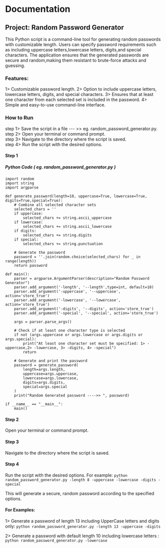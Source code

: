 # Documentation

## Project: Random Password Generator
This Python script is a command-line tool for generating random passwords with customizable length. Users can specify password requirements such as including uppercase letters,lowercase letters, digits,and special characters. The application ensures that the generated passwords are secure and random,making them resistant to brute-force attacks and guessing.

### Features:
1> Customizable password length.
2> Option to include uppercase letters, lowercase letters, digits, and special characters.
3> Ensures that at least one character from each selected set is included in the password.
4> Simple and easy-to-use command-line interface.

### How to Run
step 1> Save the script in a file --- >>  eg. random_password_generator.py.<br />
step 2> Open your terminal or command prompt.<br />
step 3> Navigate to the directory where the script is saved.<br />
step 4> Run the script with the desired options.<br />


#### Step 1
##### Python Code  ( eg. random_password_generator.py )

```
import random
import string
import argparse

def generate_password(length=10, uppercase=True, lowercase=True, digits=True,special=True):
    # Combine all selected character sets
    selected_chars = ''
    if uppercase:
        selected_chars += string.ascii_uppercase
    if lowercase:
        selected_chars += string.ascii_lowercase
    if digits:
        selected_chars += string.digits
    if special:
        selected_chars += string.punctuation

    # Generate the password
    password = ''.join(random.choice(selected_chars) for _ in range(length))
    return password

def main():
    parser = argparse.ArgumentParser(description="Random Password Generator")
    parser.add_argument('-length', '--length',type=int, default=10)
    parser.add_argument('-uppercase', '--uppercase', action='store_true')
    parser.add_argument('-lowercase', '--lowercase', action='store_true')
    parser.add_argument('-digits', '--digits', action='store_true')
    parser.add_argument('-special', '--special', action='store_true')
    
    args = parser.parse_args()

    # Check if at least one character type is selected
    if not (args.uppercase or args.lowercase or args.digits or args.special):
        print("At least one character set must be specified: 1> -uppercase,2> -lowercase, 3> -digits, 4> -special")
        return
    
    # Generate and print the password
    password = generate_password(
        length=args.length,
        uppercase=args.uppercase,
        lowercase=args.lowercase,
        digits=args.digits,
        special=args.special
    )
    print("Random Generated password ---->> ", password)

if __name__ == "__main__":
    main()

```

#### Step 2 
 Open your terminal or command prompt.
#### Step 3
 Navigate to the directory where the script is saved.
#### Step 4
 Run the script with the desired options. For example:
 `python random_password_generator.py -length 8 -uppercase -lowercase -digits -special `


 This will generate a secure, random password according to the specified options.


#### For Examples:

1> Generate a password of length 13 including UpperCase letters and digits only:
   ` python random_password_generator.py -length 13 -uppercase -digits `

2> Generate a password with default length 10 including lowercase letters  :
   ` python random_password_generator.py -lowercase   ` 


